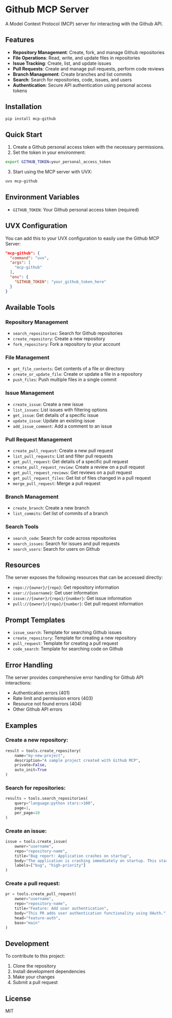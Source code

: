 # Github MCP Server

A Model Context Protocol (MCP) server for interacting with the Github API.

## Features

- **Repository Management**: Create, fork, and manage Github repositories
- **File Operations**: Read, write, and update files in repositories
- **Issue Tracking**: Create, list, and update issues
- **Pull Requests**: Create and manage pull requests, perform code reviews
- **Branch Management**: Create branches and list commits
- **Search**: Search for repositories, code, issues, and users
- **Authentication**: Secure API authentication using personal access tokens

## Installation

```bash
pip install mcp-github
```

## Quick Start

1. Create a Github personal access token with the necessary permissions.
2. Set the token in your environment:

```bash
export GITHUB_TOKEN=your_personal_access_token
```

3. Start using the MCP server with UVX:

```bash
uvx mcp-github
```

## Environment Variables

- `GITHUB_TOKEN`: Your Github personal access token (required)

## UVX Configuration

You can add this to your UVX configuration to easily use the Github MCP Server:

```json
"mcp-github": {
  "command": "uvx",
  "args": [
    "mcp-github"
  ],
  "env": {
    "GITHUB_TOKEN": "your_github_token_here"
  }
}
```

## Available Tools

### Repository Management

- `search_repositories`: Search for Github repositories
- `create_repository`: Create a new repository
- `fork_repository`: Fork a repository to your account

### File Management

- `get_file_contents`: Get contents of a file or directory
- `create_or_update_file`: Create or update a file in a repository
- `push_files`: Push multiple files in a single commit

### Issue Management

- `create_issue`: Create a new issue
- `list_issues`: List issues with filtering options
- `get_issue`: Get details of a specific issue
- `update_issue`: Update an existing issue
- `add_issue_comment`: Add a comment to an issue

### Pull Request Management

- `create_pull_request`: Create a new pull request
- `list_pull_requests`: List and filter pull requests
- `get_pull_request`: Get details of a specific pull request
- `create_pull_request_review`: Create a review on a pull request
- `get_pull_request_reviews`: Get reviews on a pull request
- `get_pull_request_files`: Get list of files changed in a pull request
- `merge_pull_request`: Merge a pull request

### Branch Management

- `create_branch`: Create a new branch
- `list_commits`: Get list of commits of a branch

### Search Tools

- `search_code`: Search for code across repositories
- `search_issues`: Search for issues and pull requests
- `search_users`: Search for users on Github

## Resources

The server exposes the following resources that can be accessed directly:

- `repo://{owner}/{repo}`: Get repository information
- `user://{username}`: Get user information
- `issue://{owner}/{repo}/{number}`: Get issue information
- `pull://{owner}/{repo}/{number}`: Get pull request information

## Prompt Templates

- `issue_search`: Template for searching Github issues
- `create_repository`: Template for creating a new repository
- `pull_request`: Template for creating a pull request
- `code_search`: Template for searching code on Github

## Error Handling

The server provides comprehensive error handling for Github API interactions:

- Authentication errors (401)
- Rate limit and permission errors (403)
- Resource not found errors (404)
- Other Github API errors

## Examples

### Create a new repository:

```python
result = tools.create_repository(
    name="my-new-project",
    description="A sample project created with Github MCP",
    private=False,
    auto_init=True
)
```

### Search for repositories:

```python
results = tools.search_repositories(
    query="language:python stars:>100",
    page=1,
    per_page=10
)
```

### Create an issue:

```python
issue = tools.create_issue(
    owner="username",
    repo="repository-name",
    title="Bug report: Application crashes on startup",
    body="The application is crashing immediately on startup. This started after the latest update.",
    labels=["bug", "high-priority"]
)
```

### Create a pull request:

```python
pr = tools.create_pull_request(
    owner="username",
    repo="repository-name",
    title="Feature: Add user authentication",
    body="This PR adds user authentication functionality using OAuth.",
    head="feature-auth",
    base="main"
)
```

## Development

To contribute to this project:

1. Clone the repository
2. Install development dependencies
3. Make your changes
4. Submit a pull request

## License

MIT

